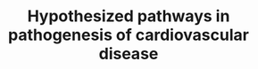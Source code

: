 ---
annotations:
- id: PW:0000020
  parent: disease pathway
  type: Pathway Ontology
  value: cardiovascular system disease pathway
- id: DOID:1287
  parent: cardiovascular system disease
  type: Disease Ontology
  value: cardiovascular system disease
- id: PW:0000013
  parent: disease pathway
  type: Pathway Ontology
  value: disease pathway
authors:
- AAR&Co
- Jmelius
- Khanspers
- AMTan
- Fehrhart
- Eweitz
description: The pathways hypothesized to be involved in  cardiovascular diseases
  begin with LTBPs and Fibrillins activating a TGFBR complex. The complex can begin
  the canonical TGFB pathway involving SMAD proteins that target gene expression for
  proteins involved in endocardial and epicardial EMT, neural crest migration, ECM
  remodeling, cell differentiation, development and maintenance of cardiovascular
  structure and function. The non-canonical TGFB pathway involves the calcium-calneurin
  signaling pathway that also affects the previously mentioned functions. the TGFBR
  complex also activates SHCA and Tak1 which promote the function of a complex (ERK1/2,
  JNK1, and p38) to regulate the previously mentioned cell functions and influence
  the development of cardiovascular diseases. These diseases are additionally influenced
  by a signalling pathway involving the activation of TGFB ligands, receptors, activators,
  and effectors by ANG2/AT1/2R complex. This pathway is based on figure 1 from Doetschman
  et al.   Proteins on this pathway have targeted assays available via the [https://assays.cancer.gov/available_assays?wp_id=WP3668
  CPTAC Assay Portal]
last-edited: 2021-05-22
ndex: 9f51ea2d-8b67-11eb-9e72-0ac135e8bacf
organisms:
- Homo sapiens
redirect_from:
- /index.php/Pathway:WP3668
- /instance/WP3668
revision: null
schema-jsonld:
- '@context': https://schema.org/
  '@id': https://wikipathways.github.io/pathways/WP3668.html
  '@type': Dataset
  creator:
    '@type': Organization
    name: WikiPathways
  description: The pathways hypothesized to be involved in  cardiovascular diseases
    begin with LTBPs and Fibrillins activating a TGFBR complex. The complex can begin
    the canonical TGFB pathway involving SMAD proteins that target gene expression
    for proteins involved in endocardial and epicardial EMT, neural crest migration,
    ECM remodeling, cell differentiation, development and maintenance of cardiovascular
    structure and function. The non-canonical TGFB pathway involves the calcium-calneurin
    signaling pathway that also affects the previously mentioned functions. the TGFBR
    complex also activates SHCA and Tak1 which promote the function of a complex (ERK1/2,
    JNK1, and p38) to regulate the previously mentioned cell functions and influence
    the development of cardiovascular diseases. These diseases are additionally influenced
    by a signalling pathway involving the activation of TGFB ligands, receptors, activators,
    and effectors by ANG2/AT1/2R complex. This pathway is based on figure 1 from Doetschman
    et al.   Proteins on this pathway have targeted assays available via the [https://assays.cancer.gov/available_assays?wp_id=WP3668
    CPTAC Assay Portal]
  keywords:
  - AGTR1
  - ANG2
  - CTGF
  - Calcium Calneurin Pathway
  - ENG
  - FBN1
  - FBN2
  - FBN3
  - FLNA
  - LTBP1
  - LTBP2
  - MAPK1
  - MAPK14
  - MAPK3
  - MAPK8
  - NR2C2
  - POSTN
  - RUNX2
  - SERPINE1
  - SHC1
  - SMAD2
  - SMAD3
  - SMAD4
  - TGFBR1
  - TGFBR2
  - TGFBR3
  license: CC0
  name: Hypothesized pathways in pathogenesis of cardiovascular disease
seo: CreativeWork
title: Hypothesized pathways in pathogenesis of cardiovascular disease
wpid: WP3668
---